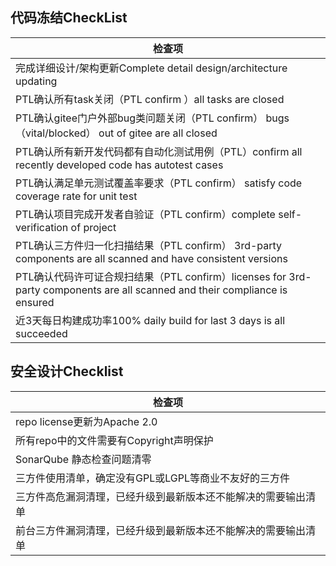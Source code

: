 ## 代码冻结CheckList

|检查项|
|---|
|完成详细设计/架构更新Complete detail design/architecture updating  |
|PTL确认所有task关闭（PTL confirm ）all tasks are closed  |
|PTL确认gitee门户外部bug类问题关闭（PTL confirm） bugs（vital/blocked） out of gitee are all closed |
|PTL确认所有新开发代码都有自动化测试用例（PTL）confirm all recently developed code has autotest cases  |
|PTL确认满足单元测试覆盖率要求（PTL confirm） satisfy code coverage rate for unit test   |
|PTL确认项目完成开发者自验证（PTL confirm）complete self-verification of project   |
|PTL确认三方件归一化扫描结果（PTL confirm） 3rd-party components  are all scanned and have consistent versions   |
|PTL确认代码许可证合规扫结果（PTL confirm）licenses for 3rd-party components are all scanned and their compliance is ensured  |
|近3天每日构建成功率100% daily build for last 3 days is all succeeded   |

## 安全设计Checklist

|检查项|
|---|
|repo license更新为Apache 2.0  |
|所有repo中的文件需要有Copyright声明保护  |
|SonarQube 静态检查问题清零  |
|三方件使用清单，确定没有GPL或LGPL等商业不友好的三方件  |
|三方件高危漏洞清理，已经升级到最新版本还不能解决的需要输出清单  |
|前台三方件漏洞清理，已经升级到最新版本还不能解决的需要输出清单|
